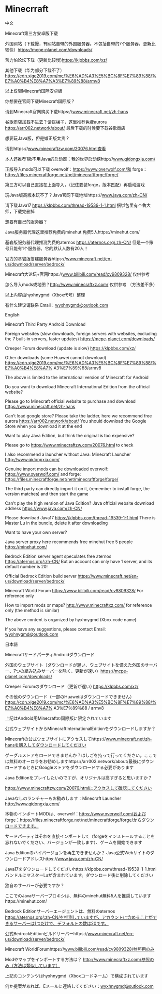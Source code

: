 # Minecrraft

中文

Minecraft第三方安卓版下载

外国网站（下载慢，有网站自带的外国服务器，不包括自带的7个服务器，更新比较快）https://mcpe-planet.com/downloads/

苦力怕论坛下载（更新比较慢}https://klpbbs.com/xz/

其他下载（华为部分下载不了）https://cdn.xige2019.com/mc/%E6%AD%A3%E5%BC%8F%E7%89%88/%E7%A0%B4%E8%A7%A3%E7%89%88/armv8

以上仅限Minecraft国际安卓版

你想要在官网下载Minecraft国际版？

请到Minecraft官网购买下载https://www.minecraft.net/zh-hans  

谷歌商店加载不进去？请搭梯子，这里推荐免费aurora  https://arr002.network/about/ 最后下载的时候要下载谷歌商店

想要玩Java版，但是嫌正版太贵？

请到https://www.minecraftzw.com/20076.html查看

本人还推荐1款不用Java的启动器：我的世界启动侠http://www.qidongxia.com/

正版导入mods可以下载 overwolf：https://www.overwolf.com/和 forge： https://files.minecraftforge.net/net/minecraftforge/forge/

第三方可以自己直接在上面导入，（记住要装forge，版本匹配）再启动游戏

玩Java版高版本玩不了？Java官网下载地址https://www.java.com/zh-CN/

请下载Java17  https://klpbbs.com/thread-19539-1-1.html 捆绑包里有个鲁大师，下载完删掉

想要有自己的服务器？

Java服务器代理这里推荐免费的minehut 免费5人https://minehut.com/

基岩版服务器代理推测免费的aternos https://aternos.org/:zh-CN/ 但是一个账号只能有1个服务器，它的默认人数有20人！

官方的基岩版搭建服务器https://www.minecraft.net/en-us/download/server/bedrock/

Minecraft大论坛+官网https://www.bilibili.com/read/cv9809328/ 仅供参考

怎么导入mods或地图？http://www.minecraftxz.com/ 仅供参考 （方法差不多）

以上内容由hyxhnygmd（Xbox代号）整理

有什么建议请联系 Email：wyxhnygmd@outlook.com

English

Minecraft Third Party Android Download

Foreign websites (slow downloads, foreign servers with websites, excluding the 7 built-in servers, faster updates) https://mcpe-planet.com/downloads/

Creeper Forum download (update is slow} https://klpbbs.com/xz/

Other downloads (some Huawei cannot download) https://cdn.xige2019.com/mc/%E6%AD%A3%E5%BC%8F%E7%89%88/%E7%A0%B4%E8%A7% A3%E7%89%88/armv8

The above is limited to the international version of Minecraft for Android

Do you want to download Minecraft International Edition from the official website?

Please go to Minecraft official website to purchase and download https://www.minecraft.net/zh-hans

Can't load google store? Please take the ladder, here we recommend free aurora https://arr002.network/about/ You should download the Google Store when you download it at the end

Want to play Java Edition, but think the original is too expensive?

Please go to https://www.minecraftzw.com/20076.html to check

I also recommend a launcher without Java: Minecraft Launcher http://www.qidongxia.com/

Genuine import mods can be downloaded overwolf: https://www.overwolf.com/ and forge: https://files.minecraftforge.net/net/minecraftforge/forge/

The third party can directly import it on it, (remember to install forge, the version matches) and then start the game

Can't play the high version of Java Edition? Java official website download address https://www.java.com/zh-CN/

Please download Java17 https://klpbbs.com/thread-19539-1-1.html There is Master Lu in the bundle, delete it after downloading

Want to have your own server?

Java server proxy here recommends free minehut free 5 people https://minehut.com/

Bedrock Edition server agent speculates free aternos https://aternos.org/:zh-CN/ But an account can only have 1 server, and its default number is 20!

Official Bedrock Edition build server https://www.minecraft.net/en-us/download/server/bedrock/

Minecraft World Forum https://www.bilibili.com/read/cv9809328/ For reference only

How to import mods or maps? http://www.minecraftxz.com/ for reference only (the method is similar)

The above content is organized by hyxhnygmd (Xbox code name)

If you have any suggestions, please contact Email: wyxhnygmd@outlook.com

日本語

MinecraftサードパーティAndroidダウンロード

外国のウェブサイト（ダウンロードが遅い、ウェブサイトを備えた外国のサーバー、7つの組み込みサーバーを除く、更新が速い）https://mcpe-planet.com/downloads/

Creeper Forumのダウンロード（更新が遅い} https://klpbbs.com/xz/

その他のダウンロード（一部のHuaweiはダウンロードできません）https://cdn.xige2019.com/mc/%E6%AD%A3%E5%BC%8F%E7%89%88/%E7%A0%B4%E8%A7% A3％E7％89％88 / armv8

上記はAndroid用Minecraftの国際版に限定されています

公式ウェブサイトからMinecraftInternationalEditionをダウンロードしますか？

Minecraftの公式ウェブサイトにアクセスしてhttps://www.minecraft.net/zh-hansを購入してダウンロードしてください

グーグルストアをロードできませんか？はしごを持って行ってください。ここでは無料のオーロラをお勧めしますhttps://arr002.network/about/最後にダウンロードするときにGoogleストアをダウンロードする必要があります

Java Editionをプレイしたいのですが、オリジナルは高すぎると思いますか？

https://www.minecraftzw.com/20076.htmlにアクセスして確認してください

Javaなしのランチャーもお勧めします：Minecraft Launcher http://www.qidongxia.com/

本物のインポートMODは、overwolf：https://www.overwolf.com/およびforge：https://files.minecraftforge.net/net/minecraftforge/forge/からダウンロードできます。

サードパーティはそれを直接インポートして（forgeをインストールすることを忘れないでください、バージョンが一致します）、ゲームを開始できます

Java Editionのハイバージョンを再生できませんか？ Java公式Webサイトのダウンロードアドレスhttps://www.java.com/zh-CN/

Java17をダウンロードしてくださいhttps://klpbbs.com/thread-19539-1-1.htmlバンドルにマスターLuが含まれています。ダウンロード後に削除してください

独自のサーバーが必要ですか？

ここでのJavaサーバープロキシは、無料のminehut無料5人を推奨していますhttps://minehut.com/

Bedrock Editionサーバーエージェントは、無料のaternos https://aternos.org/:zh-CN/を推測していますが、アカウントに含めることができるサーバーは1つだけで、デフォルトの数は20です。

公式BedrockEditionビルドサーバーhttps://www.minecraft.net/en-us/download/server/bedrock/

Minecraft WorldForumhttps://www.bilibili.com/read/cv9809328/参照用のみ

Modやマップをインポートする方法は？ http://www.minecraftxz.com/参照のみ（方法は類似しています）

上記のコンテンツはhyxhnygmd（Xboxコードネーム）で構成されています

何か提案があれば、Eメールに連絡してください：wyxhnygmd@outlook.com
